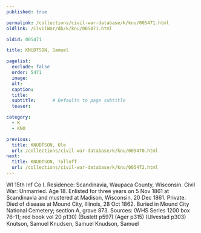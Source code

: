 ```yaml
---
published: true

permalink: /collections/civil-war-database/k/knu/005471.html
oldlink: /CivilWar/db/k/knu/005471.html

oldid: 005471

title: KNUDTSON, Samuel

pagelist:
  exclude: false
  order: 5471
  image: 
  alt:
  caption:
  title:
  subtitle:      # Defaults to page subtitle
  teaser:

category: 
  - K 
  - KNU

previous:
  title: KNUDTSON, Ole
  url: /collections/civil-war-database/k/knu/005470.html  
next:
  title: KNUDTSON, Tolloff
  url: /collections/civil-war-database/k/knu/005472.html   
---
```

WI 15th Inf Co I. Residence: Scandinavia, Waupaca County, Wisconsin. Civil War: Unmarried. Age 18. Enlisted for three years on 5 Nov 1861 at Scandinavia and mustered at Madison, Wisconsin, 20 Dec 1861. Private. Died of disease at Mound City, Illinois, 28 Oct 1862. Buried in Mound City National Cemetery; section A, grave 873. Sources: (WHS Series 1200 box 76-11; red book vol 20 p130) (Buslett p597) (Ager p315) (Ulvestad p303) &#147;Knutson, Samuel&#148; &#147;Knudsen, Samuel&#148; &#147;Knudson, Samuel&#148;